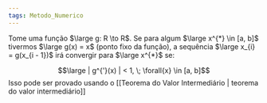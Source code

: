 ```yaml
---
tags: Metodo_Numerico
---
```

Tome uma função $\large g: R \to R$. Se para algum $\large x^{*} \in [a, b]$ tivermos $\large g(x) = x$ (ponto fixo da função), a sequência $\large x_{i} = g(x_{i - 1})$ irá convergir para $\large x^{*}$ se: 

$$\large  | g^{'}(x) | < 1, \; \forall{x} \in [a, b]$$
Isso pode ser provado usando o [[Teorema do Valor Intermediário | teorema do valor intermediário]]